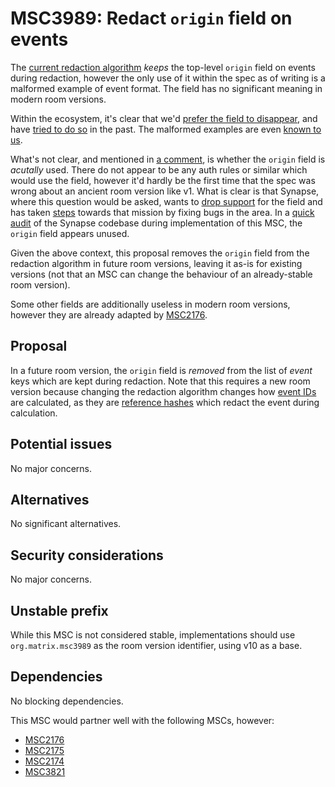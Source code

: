 # MSC3989: Redact `origin` field on events

The [current redaction algorithm](https://spec.matrix.org/v1.6/rooms/v10/#redactions) *keeps* the
top-level `origin` field on events during redaction, however the only use of it within the spec
as of writing is a malformed example of event format. The field has no significant meaning in
modern room versions.

Within the ecosystem, it's clear that we'd [prefer the field to disappear](https://github.com/matrix-org/matrix-spec/issues/374),
and have [tried to do so](https://github.com/matrix-org/matrix-spec/pull/998) in the past. The
malformed examples are even [known to us](https://github.com/matrix-org/matrix-spec/issues/1480).

What's not clear, and mentioned in [a comment](https://github.com/matrix-org/matrix-spec/issues/1480#issuecomment-1495183789),
is whether the `origin` field is *acutally* used. There do not appear to be any auth rules or similar
which would use the field, however it'd hardly be the first time that the spec was wrong about an
ancient room version like v1. What is clear is that Synapse, where this question would be asked,
wants to [drop support](https://github.com/matrix-org/synapse/issues/3816) for the field and has
taken [steps](https://github.com/matrix-org/synapse/pull/8324) towards that mission by fixing bugs
in the area. In a [quick audit](https://github.com/matrix-org/matrix-spec-proposals/pull/3989#issuecomment-1497659507)
of the Synapse codebase during implementation of this MSC, the `origin` field appears unused.

Given the above context, this proposal removes the `origin` field from the redaction algorithm in
future room versions, leaving it as-is for existing versions (not that an MSC can change the behaviour
of an already-stable room version).

Some other fields are additionally useless in modern room versions, however they are already adapted
by [MSC2176](https://github.com/matrix-org/matrix-spec-proposals/pull/2176).

## Proposal

In a future room version, the `origin` field is *removed* from the list of *event* keys which are
kept during redaction. Note that this requires a new room version because changing the redaction
algorithm changes how [event IDs](https://spec.matrix.org/v1.6/rooms/v10/#event-ids) are calculated,
as they are [reference hashes](https://spec.matrix.org/v1.6/server-server-api/#calculating-the-reference-hash-for-an-event)
which redact the event during calculation.

## Potential issues

No major concerns.

## Alternatives

No significant alternatives.

## Security considerations

No major concerns.

## Unstable prefix

While this MSC is not considered stable, implementations should use `org.matrix.msc3989` as the room
version identifier, using v10 as a base.

## Dependencies

No blocking dependencies.

This MSC would partner well with the following MSCs, however:
* [MSC2176](https://github.com/matrix-org/matrix-spec-proposals/pull/2176)
* [MSC2175](https://github.com/matrix-org/matrix-spec-proposals/pull/2175)
* [MSC2174](https://github.com/matrix-org/matrix-spec-proposals/pull/2174)
* [MSC3821](https://github.com/matrix-org/matrix-spec-proposals/pull/3821)

